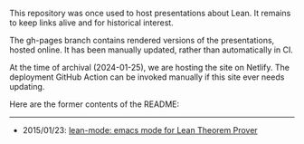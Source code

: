 This repository was once used to host presentations about Lean. It remains to keep links alive and for historical interest.

The gh-pages branch contains rendered versions of the presentations, hosted online. It has been manually updated, rather than automatically in CI.

At the time of archival (2024-01-25), we are hosting the site on Netlify. The deployment GitHub Action can be invoked manually if this site ever needs updating.

Here are the former contents of the README:

-------

 - 2015/01/23: [lean-mode: emacs mode for Lean Theorem Prover][lean-mode]

[lean-mode]: http://leanprover.github.io/presentations/20150123_lean-mode/lean-mode.pdf
